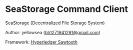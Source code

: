 # SeaStorage Command Client

SeaStorage (Decentralized File Storage System)

Author: yellowsea (hh1271941291@gmail.com)

Framework: [Hyperledger Sawtooth](https://github.com/hyperledger/sawtooth-sdk-go)

